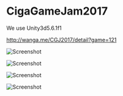 # CigaGameJam2017

We use Unity3d5.6.1f1

http://wanga.me/CGJ2017/detail?game=121

![Screenshot](https://nj02all01.baidupcs.com/file/bd1778dd6ede98632980df78484687ce?bkt=p3-1400bd1778dd6ede98632980df78484687ce0a829953000000091bc9&fid=956559203-250528-154041510117287&time=1500025159&sign=FDTAXGERLBHS-DCb740ccc5511e5e8fedcff06b081203-QeDQccNwrUOtp0HDFKvwer9KjnM%3D&to=69&size=596937&sta_dx=596937&sta_cs=1&sta_ft=png&sta_ct=0&sta_mt=0&fm2=MH,Guangzhou,Netizen-anywhere,,guangdong,ct&newver=1&newfm=1&secfm=1&flow_ver=3&pkey=1400bd1778dd6ede98632980df78484687ce0a829953000000091bc9&sl=76480590&expires=8h&rt=sh&r=204294873&mlogid=4516469376711924201&vuk=282335&vbdid=3406755731&fin=1.png&fn=1.png&rtype=1&iv=0&dp-logid=4516469376711924201&dp-callid=0.1.1&hps=1&csl=80&csign=ZMLyV6T0L9zkkwFfMOo%2F4sxc4LA%3D&so=0&ut=6&uter=4&serv=0&by=themis)

![Screenshot](https://nj02all01.baidupcs.com/file/0431f849bf5cc61a0d3be58b500689ec?bkt=p3-14000431f849bf5cc61a0d3be58b500689ec06e8e488000000054cd2&fid=956559203-250528-455676701910859&time=1500026811&sign=FDTAXGERLBHS-DCb740ccc5511e5e8fedcff06b081203-iOFlryPkklh0rGTIEIR9l2W74jw%3D&to=69&size=347346&sta_dx=347346&sta_cs=0&sta_ft=png&sta_ct=0&sta_mt=0&fm2=MH,Guangzhou,Netizen-anywhere,,guangdong,ct&newver=1&newfm=1&secfm=1&flow_ver=3&pkey=14000431f849bf5cc61a0d3be58b500689ec06e8e488000000054cd2&sl=76480590&expires=8h&rt=sh&r=541263581&mlogid=4516912679363975934&vuk=282335&vbdid=3406755731&fin=CigaGameJam2017_1.png&fn=CigaGameJam2017_1.png&rtype=1&iv=0&dp-logid=4516912679363975934&dp-callid=0.1.1&hps=1&csl=80&csign=ZMLyV6T0L9zkkwFfMOo%2F4sxc4LA%3D&so=0&ut=6&uter=4&serv=0&by=themis)

![Screenshot](https://nj02all01.baidupcs.com/file/ef0c753f5def659d3327289231681fa1?bkt=p3-1400ef0c753f5def659d3327289231681fa19146122c000000002a99&fid=956559203-250528-15937581407910&time=1500026848&sign=FDTAXGERLBHS-DCb740ccc5511e5e8fedcff06b081203-0Js8aRFaeJf6VCpVuJZwgNmwTK4%3D&to=69&size=10905&sta_dx=10905&sta_cs=0&sta_ft=png&sta_ct=0&sta_mt=0&fm2=MH,Guangzhou,Netizen-anywhere,,guangdong,ct&newver=1&newfm=1&secfm=1&flow_ver=3&pkey=1400ef0c753f5def659d3327289231681fa19146122c000000002a99&sl=76480590&expires=8h&rt=sh&r=303058964&mlogid=4516922679324065836&vuk=282335&vbdid=3406755731&fin=CigaGameJam2017_2.png&fn=CigaGameJam2017_2.png&rtype=1&iv=0&dp-logid=4516922679324065836&dp-callid=0.1.1&hps=1&csl=80&csign=ZMLyV6T0L9zkkwFfMOo%2F4sxc4LA%3D&so=0&ut=6&uter=4&serv=0&by=themis)

![Screenshot](https://nj02all01.baidupcs.com/file/3fa4a9a4350df163c0290de71b727bf4?bkt=p3-14003fa4a9a4350df163c0290de71b727bf46a4cec3a0000000158db&fid=956559203-250528-360498555640607&time=1500026895&sign=FDTAXGERLBHS-DCb740ccc5511e5e8fedcff06b081203-JvrDA12mvMpdOwbmAIQLMkDRyks%3D&to=69&size=88283&sta_dx=88283&sta_cs=1&sta_ft=png&sta_ct=0&sta_mt=0&fm2=MH,Guangzhou,Netizen-anywhere,,guangdong,ct&newver=1&newfm=1&secfm=1&flow_ver=3&pkey=14003fa4a9a4350df163c0290de71b727bf46a4cec3a0000000158db&sl=76480590&expires=8h&rt=sh&r=445958942&mlogid=4516935176931587559&vuk=282335&vbdid=3406755731&fin=CigaGameJam2017_3.png&fn=CigaGameJam2017_3.png&rtype=1&iv=0&dp-logid=4516935176931587559&dp-callid=0.1.1&hps=1&csl=80&csign=ZMLyV6T0L9zkkwFfMOo%2F4sxc4LA%3D&so=0&ut=6&uter=4&serv=0&by=themis)
